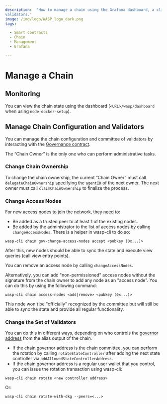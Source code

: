 ```yaml
---
description:  'How to manage a chain using the Grafana dashboard, a client to receive published events, logging, and
validators.'
image: /img/logo/WASP_logo_dark.png
tags:

  - Smart Contracts
  - Chain
  - Management
  - Grafana

---
```


# Manage a Chain

## Monitoring

You can view the chain state using the dashboard (`<URL>/wasp/dashboard` when using `node-docker-setup`).

## Manage Chain Configuration and Validators

You can manage the chain configuration and committee of validators by interacting with
the [Governance contract](/isc/../../../references/iota-chains/core-contracts/governance).

The “Chain Owner” is the only one who can perform administrative tasks.

### Change Chain Ownership

To change the chain ownership, the current “Chain Owner” must call `delegateChainOwnership` specifying the `agentID` of
the next owner. The next owner must call `claimChainOwnership` to finalize the process.

### Change Access Nodes

For new access nodes to join the network, they need to:

- Be added as a trusted peer to at least 1 of the existing nodes.
- Be added by the administrator to the list of access nodes by calling `changeAccessNodes`. There is a helper in
  wasp-cli to do so:

```shell
wasp-cli chain gov-change-access-nodes accept <pubkey (0x...)>
```

After this, new nodes should be able to sync the state and execute view queries (call view entry points).

You can remove an access node by calling `changeAccessNodes`.

Alternatively, you can add "non-permissioned" access nodes without the signature from the chain owner to add any node as an "access node".
You can do this by using the following command:

```shell
wasp-cli chain access-nodes <add|remove> <pubkey (0x...)>
```

This node won't be "officially" recognized by the committee but will still be able to sync the state and provide all regular functionality.

### Change the Set of Validators

You can do this in different ways, depending on who controls the [governor address](https://github.com/iotaledger/tips/blob/main/tips/TIP-0018/tip-0018.md#alias-output)
from the alias output of the chain.

- If the chain governor address is the chain committee, you can perform the rotation by calling
  `rotateStateController` after adding the next state controller via `addAllowedStateControllerAddress`.
- If the chain governor address is a regular user wallet that you control, you can issue the rotation transaction using wasp-cli:

```shell
wasp-cli chain rotate <new controller address>
```

Or:

```shell
wasp-cli chain rotate-with-dkg --peers=<...>
```
